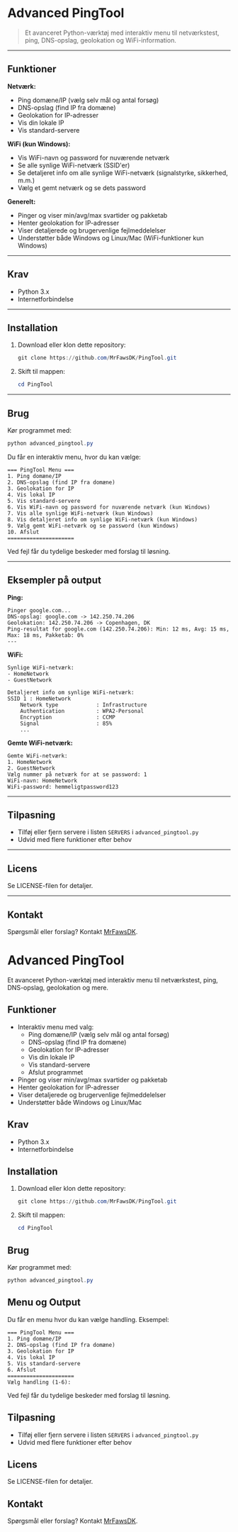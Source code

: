 # Advanced PingTool

> Et avanceret Python-værktøj med interaktiv menu til netværkstest, ping, DNS-opslag, geolokation og WiFi-information.

---

## Funktioner

**Netværk:**
- Ping domæne/IP (vælg selv mål og antal forsøg)
- DNS-opslag (find IP fra domæne)
- Geolokation for IP-adresser
- Vis din lokale IP
- Vis standard-servere

**WiFi (kun Windows):**
- Vis WiFi-navn og password for nuværende netværk
- Se alle synlige WiFi-netværk (SSID'er)
- Se detaljeret info om alle synlige WiFi-netværk (signalstyrke, sikkerhed, m.m.)
- Vælg et gemt netværk og se dets password

**Generelt:**
- Pinger og viser min/avg/max svartider og pakketab
- Henter geolokation for IP-adresser
- Viser detaljerede og brugervenlige fejlmeddelelser
- Understøtter både Windows og Linux/Mac (WiFi-funktioner kun Windows)

---

## Krav

- Python 3.x
- Internetforbindelse

---

## Installation

1. Download eller klon dette repository:
   ```powershell
   git clone https://github.com/MrFawsDK/PingTool.git
   ```
2. Skift til mappen:
   ```powershell
   cd PingTool
   ```

---

## Brug

Kør programmet med:
```powershell
python advanced_pingtool.py
```

Du får en interaktiv menu, hvor du kan vælge:

```
=== PingTool Menu ===
1. Ping domæne/IP
2. DNS-opslag (find IP fra domæne)
3. Geolokation for IP
4. Vis lokal IP
5. Vis standard-servere
6. Vis WiFi-navn og password for nuværende netværk (kun Windows)
7. Vis alle synlige WiFi-netværk (kun Windows)
8. Vis detaljeret info om synlige WiFi-netværk (kun Windows)
9. Vælg gemt WiFi-netværk og se password (kun Windows)
10. Afslut
=====================
```

Ved fejl får du tydelige beskeder med forslag til løsning.

---

## Eksempler på output

**Ping:**
```
Pinger google.com...
DNS-opslag: google.com -> 142.250.74.206
Geolokation: 142.250.74.206 -> Copenhagen, DK
Ping-resultat for google.com (142.250.74.206): Min: 12 ms, Avg: 15 ms, Max: 18 ms, Pakketab: 0%
---
```

**WiFi:**
```
Synlige WiFi-netværk:
- HomeNetwork
- GuestNetwork

Detaljeret info om synlige WiFi-netværk:
SSID 1 : HomeNetwork
    Network type            : Infrastructure
    Authentication          : WPA2-Personal
    Encryption              : CCMP
    Signal                  : 85%
    ...
```

**Gemte WiFi-netværk:**
```
Gemte WiFi-netværk:
1. HomeNetwork
2. GuestNetwork
Vælg nummer på netværk for at se password: 1
WiFi-navn: HomeNetwork
WiFi-password: hemmeligtpassword123
```

---

## Tilpasning

- Tilføj eller fjern servere i listen `SERVERS` i `advanced_pingtool.py`
- Udvid med flere funktioner efter behov

---

## Licens

Se LICENSE-filen for detaljer.

---

## Kontakt

Spørgsmål eller forslag? Kontakt [MrFawsDK](https://github.com/MrFawsDK).

# Advanced PingTool

Et avanceret Python-værktøj med interaktiv menu til netværkstest, ping, DNS-opslag, geolokation og mere.

## Funktioner
- Interaktiv menu med valg:
  - Ping domæne/IP (vælg selv mål og antal forsøg)
  - DNS-opslag (find IP fra domæne)
  - Geolokation for IP-adresser
  - Vis din lokale IP
  - Vis standard-servere
  - Afslut programmet
- Pinger og viser min/avg/max svartider og pakketab
- Henter geolokation for IP-adresser
- Viser detaljerede og brugervenlige fejlmeddelelser
- Understøtter både Windows og Linux/Mac

## Krav
- Python 3.x
- Internetforbindelse

## Installation
1. Download eller klon dette repository:
   ```powershell
   git clone https://github.com/MrFawsDK/PingTool.git
   ```
2. Skift til mappen:
   ```powershell
   cd PingTool
   ```

## Brug
Kør programmet med:
```powershell
python advanced_pingtool.py
```

## Menu og Output
Du får en menu hvor du kan vælge handling. Eksempel:
```
=== PingTool Menu ===
1. Ping domæne/IP
2. DNS-opslag (find IP fra domæne)
3. Geolokation for IP
4. Vis lokal IP
5. Vis standard-servere
6. Afslut
=====================
Vælg handling (1-6):
```
Ved fejl får du tydelige beskeder med forslag til løsning.

## Tilpasning
- Tilføj eller fjern servere i listen `SERVERS` i `advanced_pingtool.py`
- Udvid med flere funktioner efter behov

## Licens
Se LICENSE-filen for detaljer.

## Kontakt
Spørgsmål eller forslag? Kontakt [MrFawsDK](https://github.com/MrFawsDK).
